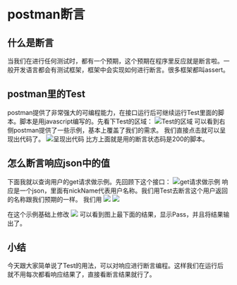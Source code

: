 # postman断言
## 什么是断言
当我们在进行任何测试时，都有一个预期，这个预期在程序里反应就是断言啦。一般开发语言都会有测试框架，框架中会实现如何进行断言。很多框架都叫assert。
## postman里的Test
postman提供了非常强大的可编程能力，在接口运行后可继续运行Test里面的脚本。脚本是用javascript编写的。先看下Test的区域：
![Test的区域](sreenshot/2020-03-01-16-53-45.png)
可以看到右侧postman提供了一些示例，基本上覆盖了我们的需求。
我们直接点击就可以呈现出代码了。
![呈现出代码](sreenshot/2020-03-01-16-54-27.png)
比方上面就是用的断言状态码是200的脚本。
## 怎么断言响应json中的值
下面我就以查询用户的get请求做示例。先回顾下这个接口：
![get请求做示例](sreenshot/2020-03-01-17-00-33.png)
响应是一个json，里面有nickName代表用户名称。我们用Test去断言这个用户返回的名称跟我们预期的一样。
我们用
![](sreenshot/2020-03-01-17-01-10.png)
![](sreenshot/2020-03-01-17-01-17.png)

在这个示例基础上修改
![](sreenshot/2020-03-01-17-01-34.png)
可以看到图上最下面的结果，显示Pass，并且将结果输出了。
## 小结
今天跟大家简单说了Test的用法，可以对响应进行断言编程。这样我们在运行后就不用每次都看响应结果了，直接看断言结果就行了。